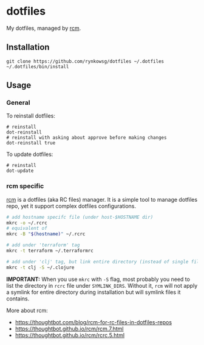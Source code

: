 # dotfiles

My dotfiles, managed by [rcm].

[rcm]: https://github.com/thoughtbot/rcm


## Installation

```shell
git clone https://github.com/rynkowsg/dotfiles ~/.dotfiles
~/.dotfiles/bin/install
```

## Usage

### General

To reinstall dotfiles:
```shell
# reinstall
dot-reinstall
# reinstall with asking about approve before making changes
dot-reinstall true
```

To update dotfiles:
```shell
# reinstall
dot-update
```

### rcm specific

[rcm] is a dotfiles (aka RC files) manager. It is a simple tool to manage dotfiles repo,
yet it support complex dotfiles configurations.

```sh
# add hostname specifc file (under host-$HOSTNAME dir)
mkrc -o ~/.rcrc
# equivalent of
mkrc -B "$(hostname)" ~/.rcrc
```

```sh
# add under 'terraform' tag
mkrc -t terraform ~/.terraformrc

# add under 'clj' tag, but link entire directory (instead of single files)
mkrc -t clj -S ~/.clojure
```

**IMPORTANT:**
When you use `mkrc` with `-S` flag, most probably you need to list the directory in `rcrc` file under `SYMLINK_DIRS`.
Without it, `rcm` will not apply a symlink for entire directory during installation but will symlink files it contains.

More about rcm:
- https://thoughtbot.com/blog/rcm-for-rc-files-in-dotfiles-repos
- https://thoughtbot.github.io/rcm/rcm.7.html
- https://thoughtbot.github.io/rcm/rcrc.5.html
